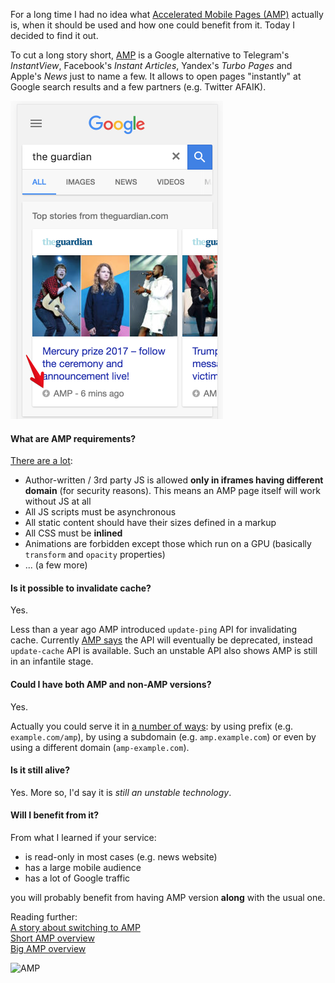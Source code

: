 For a long time I had no idea what [Accelerated Mobile Pages (AMP)][1] actually is, when it should be used and how one could benefit from it. Today I decided to find it out.

To cut a long story short, [AMP][1] is a Google alternative to Telegram's *InstantView*, Facebook's *Instant Articles*, Yandex's *Turbo Pages* and Apple's *News* just to name a few. It allows to open pages "instantly" at Google search results and a few partners (e.g. Twitter AFAIK).

![AMP](./amp.png)


#### What are AMP requirements?

[There are a lot][2]:

- Author-written / 3rd party JS is allowed **only in iframes having different domain** (for security reasons). This means an AMP page itself will work without JS at all
- All JS scripts must be asynchronous
- All static content should have their sizes defined in a markup
- All CSS must be **inlined**
- Animations are forbidden except those which run on a GPU (basically `transform` and `opacity` properties)
- ... (a few more)

#### Is it possible to invalidate cache?

Yes.

Less than a year ago AMP introduced `update-ping` API for invalidating cache. Currently [AMP says][4] the API will eventually be deprecated, instead `update-cache` API is available. Such an unstable API also shows AMP is still in an infantile stage.

#### Could I have both AMP and non-AMP versions?

Yes.

Actually you could serve it in [a number of ways][6]: by using prefix (e.g. `example.com/amp`), by using a subdomain (e.g. `amp.example.com`) or even by using a different domain (`amp-example.com`).

#### Is it still alive?

Yes. More so, I'd say it is *still an unstable technology*.

#### Will I benefit from it?

From what I learned if your service:

- is read-only in most cases (e.g. news website)
- has a large mobile audience
- has a lot of Google traffic

you will probably benefit from having AMP version **along** with the usual one.

Reading further:  
[A story about switching to AMP][5]  
[Short AMP overview][8]  
[Big AMP overview][7]

![AMP](./amp.gif)

[1]: https://www.ampproject.org/
[2]: https://www.ampproject.org/learn/about-how/
[3]: https://github.com/ampproject/amphtml/issues/1901
[4]: https://developers.google.com/amp/cache/update-cache
[5]: https://evertpot.com/switching-to-amp-and-back-again/
[6]: http://www.thesempost.com/websites-can-serve-amp-pages-on-subdomain-or-different-domain/
[7]: https://www.copyblogger.com/google-amp/
[8]: https://css-tricks.com/taking-amp-for-a-spin/
